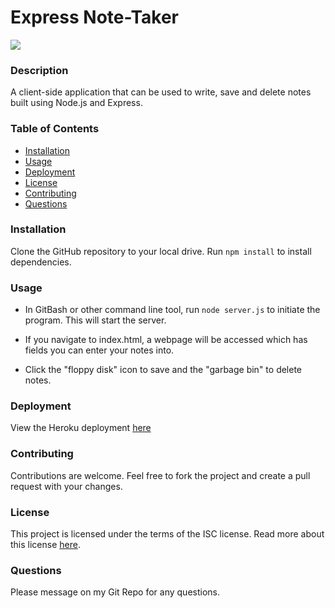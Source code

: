 # Express Note-Taker

[![](https://img.shields.io/badge/License-ISC-green)](https://opensource.org/licenses/ISC)

### Description

A client-side application that can be used to write, save and delete notes built using Node.js and Express.

### Table of Contents

* [Installation](#installation)
* [Usage](#usage)
* [Deployment](#deployment)
* [License](#license)
* [Contributing](#contributing)
* [Questions](#questions)

### Installation

Clone the GitHub repository to your local drive. Run `npm install` to install dependencies.

### Usage

* In GitBash or other command line tool, run `node server.js` to initiate the program. This will start the server.

* If you navigate to index.html, a webpage will be accessed which has fields you can enter your notes into.

* Click the "floppy disk" icon to save and the "garbage bin" to delete notes.

### Deployment

View the Heroku deployment [here](https://express-notes-taker.herokuapp.com/)

### Contributing

Contributions are welcome. Feel free to fork the project and create a pull request with your changes.

### License

This project is licensed under the terms of the ISC license. Read more about this license [here](https://opensource.org/licenses/ISC).

### Questions

Please message on my Git Repo for any questions.
